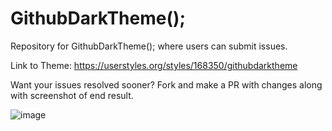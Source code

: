 # GithubDarkTheme();
Repository for GithubDarkTheme(); where users can submit issues.

Link to Theme: https://userstyles.org/styles/168350/githubdarktheme

Want your issues resolved sooner? Fork and make a PR with changes along with screenshot of end result.

![image](https://i.gyazo.com/2a2e63ea8f9049f8a898dc525d039b53.png)
